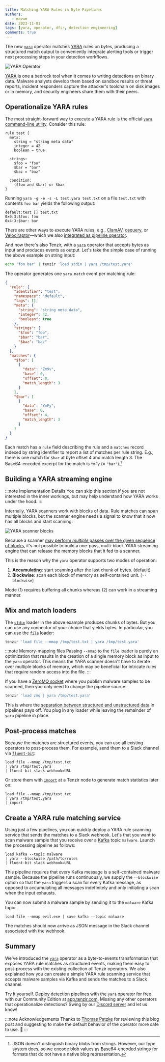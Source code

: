 ```yaml
---
title: Matching YARA Rules in Byte Pipelines
authors:
   - mavam
date: 2023-11-01
tags: [yara, operator, dfir, detection engineering]
comments: true
---
```


The new [`yara`][yara-operator] operator matches [YARA][yara] rules on bytes,
producing a structured match output to conveniently integrate alerting tools or
trigger next processing steps in your detection workflows.

[yara]: https://virustotal.github.io/yara/
[yara-operator]: /next/operators/transformations/yara

![YARA Operator](yara-operator.excalidraw.svg)

<!--truncate-->

[YARA][yara] is one a bedrock tool when it comes to writing detections on binary
data. Malware analysts develop them based on sandbox results or threat reports,
incident responders capture the attacker's toolchain on disk images or in
memory, and security engineers share them with their peers.

## Operationalize YARA rules

The most straight-forward way to execute a YARA rule is the official [`yara`
command-line utility](https://yara.readthedocs.io/en/stable/commandline.html).
Consider this rule:

```
rule test {
  meta:
    string = "string meta data"
    integer = 42
    boolean = true

  strings:
    $foo = "foo"
    $bar = "bar"
    $baz = "baz"

  condition:
    ($foo and $bar) or $baz
}
```

Running `yara -g -e -s -L test.yara test.txt` on a file `test.txt` with contents
`foo bar` yields the following output:

```
default:test [] test.txt
0x0:3:$foo: foo
0x4:3:$bar: bar
```

There are other ways to execute YARA rules, e.g.,
[ClamAV](https://www.clamav.net/),
[osquery](https://osquery.readthedocs.io/en/stable/deployment/yara/), or
[Velociraptor](https://docs.velociraptor.app/vql_reference/plugin/yara/)—which
we also [integrated as pipeline
operator](/blog/integrating-velociraptor-into-tenzir-pipelines).

And now there's also Tenzir, with a [`yara`][yara-operator] operator that
accepts bytes as input and produces events as output. Let's take the simple case
of running the above example on string input:

```bash
echo 'foo bar' | tenzir 'load stdin | yara /tmp/test.yara'
```

The operator generates one `yara.match` event per matching rule:

```json
{
  "rule": {
    "identifier": "test",
    "namespace": "default",
    "tags": [],
    "meta": {
      "string": "string meta data",
      "integer": 42,
      "boolean": true
    },
    "strings": {
      "$foo": "foo",
      "$bar": "bar",
      "$baz": "baz"
    }
  },
  "matches": {
    "$foo": [
      {
        "data": "Zm9v",
        "base": 0,
        "offset": 0,
        "match_length": 3
      }
    ],
    "$bar": [
      {
        "data": "YmFy",
        "base": 0,
        "offset": 4,
        "match_length": 3
      }
    ]
  }
}
```

Each match has a `rule` field describing the rule and a `matches` record indexed
by string identifier to report a list of matches per rule string. E.g., there is
one match for `$bar` at byte offset 4 and match length 3. The Base64-encoded
excerpt for the match is `YmFy` (= `"bar"`).[^1]

[^1]: JSON doesn't distinguish binary blobs from strings. However, our type
    system does, so we encode blob values as Base64-encoded strings for formats
    that do not have a native blog representation.

## Building a YARA streaming engine

:::note Implementation Details
You can skip this section if you are not interested in the inner workings, but
may help understand how YARA works under the hood.
:::

Internally, YARA scanners work with blocks of data. Rule matches can span
multiple blocks, but the scanner engine needs a signal to know that it now has
all blocks and start scanning:

![YARA scanner blocks](yara-implementation.excalidraw.svg)

Because a scanner [may perform *multiple* passes over the given sequence of
blocks](https://github.com/VirusTotal/yara/issues/1994#issuecomment-1784082573),
it's not possible to build a one-pass, multi-block YARA streaming engine that
can release the memory blocks that it fed to a scanner.

This is the reason why the `yara` operator supports two modes of operation:

1. **Accumulating**: start scanning after the last chunk of bytes. (default)
2. **Blockwise**: scan each block of memory as self-contained unit.
   (`--blockwise`)

Mode (1) requires buffering all chunks whereas (2) can work in a streaming
manner.

## Mix and match loaders

The [`stdin`](/connectors/stdin) loader in the above example produces chunks of
bytes. But you can use any connector of your choice that yields bytes. In
particular, you can use the [`file`](/connectors/file) loader:

```bash
tenzir 'load file --mmap /tmp/test.txt | yara /tmp/test.yara'
```

:::note Memory-mapping files
Passing `--mmap` to the `file` loader is purely an optimization that results in
the creation of a single memory block as input to the `yara` operator. This
means the YARA scanner doesn't have to iterate over multiple blocks of memory,
which may be beneficial for intricate rules that require random access into the
file.
:::

If you have a [ZeroMQ socket](/connectors/zmq) where you publish malware samples
to be scanned, then you only need to change the pipeline source:

```bash
tenzir 'load zmq | yara /tmp/test.yara'
```

This is where the [separation between structured and unstructured
data][separation-of-concerns] in pipelines pays off. You plug in any loader
while leaving the remainder of `yara` pipeline in place.

[separation-of-concerns]: /blog/five-design-principles-for-building-a-data-pipeline-engine#p1-separation-of-concerns

## Post-process matches

Because the matches are structured events, you can use all existing operators to
post-process them. For example, send them to a Slack channel via
[`fluent-bit`](/operators/sinks/fluent-bit):

```
load file --mmap /tmp/test.txt
| yara /tmp/test.yara
| fluent-bit slack webhook=URL
```

Or store them with [`import`](/operators/sinks/import) at a Tenzir node to
generate match statistics later on:

```
load file --mmap /tmp/test.txt
| yara /tmp/test.yara
| import
```

## Create a YARA rule matching service

Using just a few pipelines, you can quickly deploy a YARA rule scanning service
that sends the matches to a Slack webhook. Let's that you want to scan malware
sample that you receive over a [Kafka](../../connectors/kafka) topic
`malware`. Launch the processing pipeline as follows:

```
load kafka --topic malware
| yara --blockwise /path/to/rules
| fluent-bit slack webhook=URL
```

This pipeline requires that every Kafka message is a self-contained malware
sample. Because the pipeline runs continuously, we supply the `--blockwise`
option so that the `yara` triggers a scan for every Kafka message, as opposed to
accumulating all messages indefinitely and only initiating a scan when the input
exhausts.

You can now submit a malware sample by sending it to the `malware` Kafka topic:

```
load file --mmap evil.exe | save kafka --topic malware
```

The matches should now arrive as JSON message in the Slack channel associated
with the webhook.

## Summary

We've introduced the [`yara`][yara-operator] operator as a byte-to-events
transformation that exposes YARA rule matches as structured events, making them
easy to post-process with the existing collection of Tenzir operators. We also
explained how you can create a simple YARA rule scanning service that accepts
malware samples via Kafka and sends the matches to a Slack channel.

Try it yourself. Deploy detection pipelines with the `yara` operator for free
with our Community Edition at [app.tenzir.com](https://app.tenzir.com). Missing
any other operators that operationalize detections? Swing by our [Discord
server](/discord) and let us know!

:::note Acknowledgements
Thanks to [Thomas Patzke](https://github.com/thomaspatzke) for reviewing this
blog post and suggesting to make the default behavior of the operator more safe
to use. 🙏
:::
